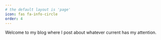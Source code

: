```yaml
---
# the default layout is 'page'
icon: fas fa-info-circle
order: 4
---
```


Welcome to my blog where I post about whatever current has my attention.
